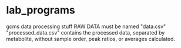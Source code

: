 # lab_programs
gcms data processing stuff
RAW DATA must be named "data.csv"
"processed_data.csv" contains the processed data, separated by metabolite, without sample order, peak ratios, or averages calculated.
